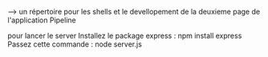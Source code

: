 --> un répertoire pour les shells et le devellopement de la deuxieme page de l'application Pipeline



pour lancer le server
Installez le package express : npm install express
Passez cette commande : node server.js
